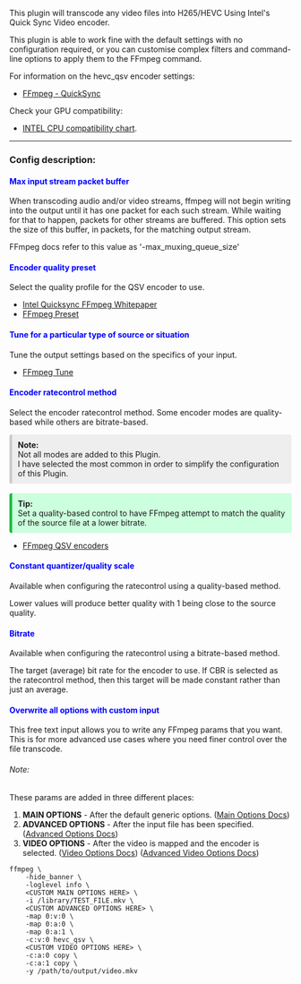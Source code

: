 
This plugin will transcode any video files into H265/HEVC Using Intel's Quick Sync Video encoder.

This plugin is able to work fine with the default settings with no configuration required, 
or you can customise complex filters and command-line options to apply them to the FFmpeg command.

For information on the hevc_qsv encoder settings:

- [FFmpeg - QuickSync](https://trac.ffmpeg.org/wiki/Hardware/QuickSync)

Check your GPU compatibility:

- [INTEL CPU compatibility chart](https://en.wikipedia.org/wiki/Intel_Quick_Sync_Video#Hardware_decoding_and_encoding).

---

### Config description:

#### <span style="color:blue">Max input stream packet buffer</span>
When transcoding audio and/or video streams, ffmpeg will not begin writing into the output until it has one packet for each such stream. 
While waiting for that to happen, packets for other streams are buffered. 
This option sets the size of this buffer, in packets, for the matching output stream.

FFmpeg docs refer to this value as '-max_muxing_queue_size'


#### <span style="color:blue">Encoder quality preset</span>
Select the quality profile for the QSV encoder to use.
- [Intel Quicksync FFmpeg Whitepaper](https://www.intel.com/content/dam/www/public/us/en/documents/white-papers/cloud-computing-quicksync-video-ffmpeg-white-paper.pdf)
- [FFmpeg Preset](https://trac.ffmpeg.org/wiki/Encode/H.264#Preset)


#### <span style="color:blue">Tune for a particular type of source or situation</span>
Tune the output settings based on the specifics of your input.
- [FFmpeg Tune](https://trac.ffmpeg.org/wiki/Encode/H.264#Tune)


#### <span style="color:blue">Encoder ratecontrol method</span>
Select the encoder ratecontrol method. Some encoder modes are quality-based while others are bitrate-based.

<div style="background-color:#eee;border-radius:4px;border-left:solid 5px #ccc;padding:10px;">
<b>Note:</b>
<br>Not all modes are added to this Plugin.
<br>I have selected the most common in order to simplify the configuration of this Plugin.
</div>
<br>
<div style="background-color:#cfd;border-radius:4px;border-left:solid 5px #2b4;padding:10px;">
<b>Tip:</b>
<br>Set a quality-based control to have FFmpeg attempt to match the quality of the source file at a lower bitrate.
</div>

- [FFmpeg QSV encoders](https://www.ffmpeg.org/ffmpeg-codecs.html#QSV-encoders)


#### <span style="color:blue">Constant quantizer/quality scale</span>
Available when configuring the ratecontrol using a quality-based method.

Lower values will produce better quality with 1 being close to the source quality.


#### <span style="color:blue">Bitrate</span>
Available when configuring the ratecontrol using a bitrate-based method.

The target (average) bit rate for the encoder to use. If CBR is selected as the ratecontrol method,
then this target will be made constant rather than just an average.


#### <span style="color:blue">Overwrite all options with custom input</span>
This free text input allows you to write any FFmpeg params that you want. 
This is for more advanced use cases where you need finer control over the file transcode.

###### Note:
These params are added in three different places:
1. **MAIN OPTIONS** - After the default generic options.
   ([Main Options Docs](https://ffmpeg.org/ffmpeg.html#Main-options))
1. **ADVANCED OPTIONS** - After the input file has been specified.
   ([Advanced Options Docs](https://ffmpeg.org/ffmpeg.html#Advanced-options))
1. **VIDEO OPTIONS** - After the video is mapped and the encoder is selected.
   ([Video Options Docs](https://ffmpeg.org/ffmpeg.html#Video-Options))
   ([Advanced Video Options Docs](https://ffmpeg.org/ffmpeg.html#Advanced-Video-options))

```
ffmpeg \
    -hide_banner \
    -loglevel info \
    <CUSTOM MAIN OPTIONS HERE> \
    -i /library/TEST_FILE.mkv \
    <CUSTOM ADVANCED OPTIONS HERE> \
    -map 0:v:0 \
    -map 0:a:0 \
    -map 0:a:1 \
    -c:v:0 hevc_qsv \
    <CUSTOM VIDEO OPTIONS HERE> \
    -c:a:0 copy \
    -c:a:1 copy \
    -y /path/to/output/video.mkv 
```
